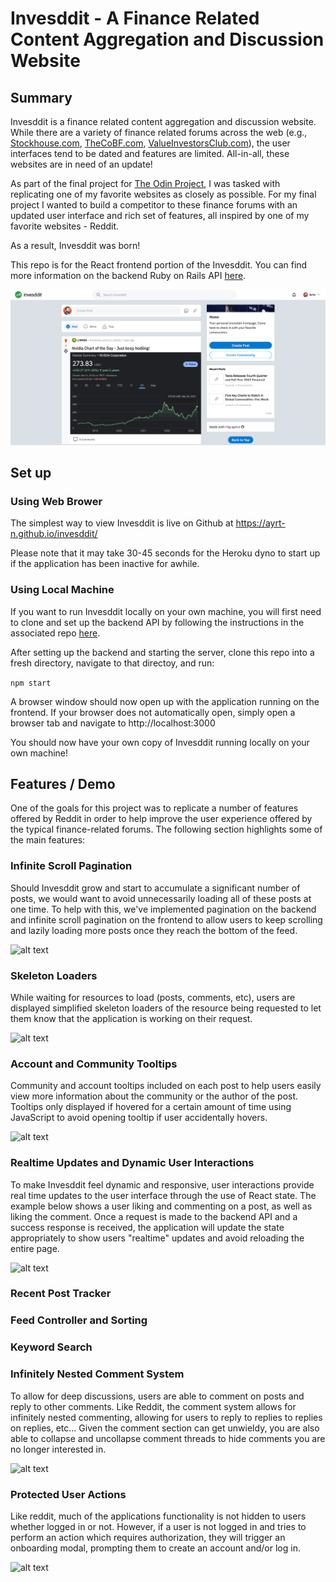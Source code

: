 # Invesddit - A Finance Related Content Aggregation and Discussion Website

## Summary

Invesddit is a finance related content aggregation and discussion website. While there are a variety of finance related forums across the web (e.g., [Stockhouse.com](https://www.stockhouse.com), [TheCoBF.com](https://thecobf.com), [ValueInvestorsClub.com](https://valueinvestorsclub.com)), the user interfaces tend to be dated and features are limited. All-in-all, these websites are in need of an update!

As part of the final project for [The Odin Project](https://www.theodinproject.com/lessons/javascript-javascript-final-project), I was tasked with replicating one of my favorite websites as closely as possible. For my final project I wanted to build a competitor to these finance forums with an updated user interface and rich set of features, all inspired by one of my favorite websites - Reddit.

As a result, Invesddit was born! 

This repo is for the React frontend portion of the Invesddit. You can find more information on the backend Ruby on Rails API [here](https://github.com/ayrt-n/invesddit-api).

![alt text](https://github.com/ayrt-n/invesddit/blob/main/demo/readme-hero-example.png "Screenshot of Invesddit main page")

## Set up

### Using Web Brower

The simplest way to view Invesddit is live on Github at https://ayrt-n.github.io/invesddit/

Please note that it may take 30-45 seconds for the Heroku dyno to start up if the application has been inactive for awhile.

### Using Local Machine

If you want to run Invesddit locally on your own machine, you will first need to clone and set up the backend API by following the instructions in the associated repo [here](https://github.com/ayrt-n/invesddit-api).

After setting up the backend and starting the server, clone this repo into a fresh directory, navigate to that directoy, and run:

```npm start```

A browser window should now open up with the application running on the frontend. If your browser does not automatically open, simply open a browser tab and navigate to http://localhost:3000

You should now have your own copy of Invesddit running locally on your own machine!

## Features / Demo

One of the goals for this project was to replicate a number of features offered by Reddit in order to help improve the user experience offered by the typical finance-related forums. The following section highlights some of the main features:

### Infinite Scroll Pagination

Should Invesddit grow and start to accumulate a significant number of posts, we would want to avoid unnecessarily loading all of these posts at one time. To help with this, we've implemented pagination on the backend and infinite scroll pagination on the frontend to allow users to keep scrolling and lazily loading more posts once they reach the bottom of the feed.

![alt text](https://github.com/ayrt-n/invesddit/blob/main/demo/infinite-scroll.gif "Gif of user scrolling and loading posts")

### Skeleton Loaders

While waiting for resources to load (posts, comments, etc), users are displayed simplified skeleton loaders of the resource being requested to let them know that the application is working on their request.

![alt text](https://github.com/ayrt-n/invesddit/blob/main/demo/skeleton-loader.gif "Gif of invesddit feed loading")

### Account and Community Tooltips

Community and account tooltips included on each post to help users easily view more information about the community or the author of the post. Tooltips only displayed if hovered for a certain amount of time using JavaScript to avoid opening tooltip if user accidentally hovers.

![alt text](https://github.com/ayrt-n/invesddit/blob/main/demo/tooltips.gif "Gif example of community and account tooltips on hover")

### Realtime Updates and Dynamic User Interactions

To make Invesddit feel dynamic and responsive, user interactions provide real time updates to the user interface through the use of React state. The example below shows a user liking and commenting on a post, as well as liking the comment. Once a request is made to the backend API and a success response is received, the application will update the state appropriately to show users "realtime" updates and avoid reloading the entire page.

![alt text](https://github.com/ayrt-n/invesddit/blob/main/demo/realtime-updates.gif "Gif of user liking and commenting on a post")

### Recent Post Tracker

### Feed Controller and Sorting

### Keyword Search

### Infinitely Nested Comment System

To allow for deep discussions, users are able to comment on posts and reply to other comments. Like Reddit, the comment system allows for infinitely nested commenting, allowing for users to reply to replies to replies on replies, etc... Given the comment section can get unwieldy, you are also able to collapse and uncollapse comment threads to hide comments you are no longer interested in.

![alt text](https://github.com/ayrt-n/invesddit/blob/main/demo/nested-comments.gif "Gif example of user commenting and collapsing comment thread")

### Protected User Actions

Like reddit, much of the applications functionality is not hidden to users whether logged in or not. However, if a user is not logged in and tries to perform an action which requires authorization, they will trigger an onboarding modal, prompting them to create an account and/or log in.

![alt text](https://github.com/ayrt-n/invesddit/blob/main/demo/protected-cta.gif "Gif of user trying to use protected resources and triggering onboarding modal")
